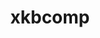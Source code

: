 ---
title: "xkbcomp"
layout: cache
categories: [package, develop]
meta: {"versions": ["1.4.7"], "compilers": ["gcc@=11.1.0", "gcc@=11.4.0", "oneapi@=2024.2.0"], "oss": ["ubuntu20.04", "ubuntu22.04"], "platforms": ["linux"], "targets": ["x86_64_v3"], "stacks": ["data-vis-sdk", "e4s", "e4s-oneapi", "root"], "num_specs": 25, "num_specs_by_stack": {"data-vis-sdk": 12, "root": 25, "e4s": 5, "e4s-oneapi": 8}}
spec_details: [{"hash": "mzvgdq6csrw7mrshko5rqgtf6jkbx6hi", "compiler": "gcc@=11.1.0", "versions": ["1.4.7"], "os": "ubuntu20.04", "platform": "linux", "target": "x86_64_v3", "variants": ["build_system=autotools"], "stacks": ["data-vis-sdk", "root"], "size": "-", "tarball": "https://binaries.spack.io/develop/build_cache/linux-ubuntu20.04-x86_64_v3/gcc-11.1.0/xkbcomp-1.4.7/linux-ubuntu20.04-x86_64_v3-gcc-11.1.0-xkbcomp-1.4.7-mzvgdq6csrw7mrshko5rqgtf6jkbx6hi.spack"}, {"hash": "milygm3zvrwz54zuizhshken5lenkrou", "compiler": "gcc@=11.1.0", "versions": ["1.4.7"], "os": "ubuntu20.04", "platform": "linux", "target": "x86_64_v3", "variants": ["build_system=autotools"], "stacks": ["data-vis-sdk", "root"], "size": "-", "tarball": "https://binaries.spack.io/develop/build_cache/linux-ubuntu20.04-x86_64_v3/gcc-11.1.0/xkbcomp-1.4.7/linux-ubuntu20.04-x86_64_v3-gcc-11.1.0-xkbcomp-1.4.7-milygm3zvrwz54zuizhshken5lenkrou.spack"}, {"hash": "fvydrpsvieaxnmwyrwfvpi3zvm6lgakd", "compiler": "gcc@=11.1.0", "versions": ["1.4.7"], "os": "ubuntu20.04", "platform": "linux", "target": "x86_64_v3", "variants": ["build_system=autotools"], "stacks": ["data-vis-sdk", "root"], "size": "-", "tarball": "https://binaries.spack.io/develop/build_cache/linux-ubuntu20.04-x86_64_v3/gcc-11.1.0/xkbcomp-1.4.7/linux-ubuntu20.04-x86_64_v3-gcc-11.1.0-xkbcomp-1.4.7-fvydrpsvieaxnmwyrwfvpi3zvm6lgakd.spack"}, {"hash": "unqwzti3lhzqykkqyo3prsbrngytmgpr", "compiler": "gcc@=11.1.0", "versions": ["1.4.7"], "os": "ubuntu20.04", "platform": "linux", "target": "x86_64_v3", "variants": ["build_system=autotools"], "stacks": ["data-vis-sdk", "root"], "size": "-", "tarball": "https://binaries.spack.io/develop/build_cache/linux-ubuntu20.04-x86_64_v3/gcc-11.1.0/xkbcomp-1.4.7/linux-ubuntu20.04-x86_64_v3-gcc-11.1.0-xkbcomp-1.4.7-unqwzti3lhzqykkqyo3prsbrngytmgpr.spack"}, {"hash": "pzsvkeapi5mthy3w64b4xc3kbq27ezhw", "compiler": "gcc@=11.1.0", "versions": ["1.4.7"], "os": "ubuntu20.04", "platform": "linux", "target": "x86_64_v3", "variants": ["build_system=autotools"], "stacks": ["data-vis-sdk", "root"], "size": "-", "tarball": "https://binaries.spack.io/develop/build_cache/linux-ubuntu20.04-x86_64_v3/gcc-11.1.0/xkbcomp-1.4.7/linux-ubuntu20.04-x86_64_v3-gcc-11.1.0-xkbcomp-1.4.7-pzsvkeapi5mthy3w64b4xc3kbq27ezhw.spack"}, {"hash": "zufau2ftwhkspjln6tmhp6fxtjcof4p6", "compiler": "gcc@=11.1.0", "versions": ["1.4.7"], "os": "ubuntu20.04", "platform": "linux", "target": "x86_64_v3", "variants": ["build_system=autotools"], "stacks": ["data-vis-sdk", "root"], "size": "-", "tarball": "https://binaries.spack.io/develop/build_cache/linux-ubuntu20.04-x86_64_v3/gcc-11.1.0/xkbcomp-1.4.7/linux-ubuntu20.04-x86_64_v3-gcc-11.1.0-xkbcomp-1.4.7-zufau2ftwhkspjln6tmhp6fxtjcof4p6.spack"}, {"hash": "exh5p4cdc5ub4icjdcjlps7qee6qp6za", "compiler": "gcc@=11.1.0", "versions": ["1.4.7"], "os": "ubuntu20.04", "platform": "linux", "target": "x86_64_v3", "variants": ["build_system=autotools"], "stacks": ["data-vis-sdk", "root"], "size": "-", "tarball": "https://binaries.spack.io/develop/build_cache/linux-ubuntu20.04-x86_64_v3/gcc-11.1.0/xkbcomp-1.4.7/linux-ubuntu20.04-x86_64_v3-gcc-11.1.0-xkbcomp-1.4.7-exh5p4cdc5ub4icjdcjlps7qee6qp6za.spack"}, {"hash": "ch6abo7j5jsi7rezjeboqudhwxu6ux3a", "compiler": "gcc@=11.1.0", "versions": ["1.4.7"], "os": "ubuntu20.04", "platform": "linux", "target": "x86_64_v3", "variants": ["build_system=autotools"], "stacks": ["data-vis-sdk", "root"], "size": "-", "tarball": "https://binaries.spack.io/develop/build_cache/linux-ubuntu20.04-x86_64_v3/gcc-11.1.0/xkbcomp-1.4.7/linux-ubuntu20.04-x86_64_v3-gcc-11.1.0-xkbcomp-1.4.7-ch6abo7j5jsi7rezjeboqudhwxu6ux3a.spack"}, {"hash": "cxwtb5p4cfvcblepmmkttjnkg4xn4hd5", "compiler": "gcc@=11.1.0", "versions": ["1.4.7"], "os": "ubuntu20.04", "platform": "linux", "target": "x86_64_v3", "variants": ["build_system=autotools"], "stacks": ["data-vis-sdk", "root"], "size": "-", "tarball": "https://binaries.spack.io/develop/build_cache/linux-ubuntu20.04-x86_64_v3/gcc-11.1.0/xkbcomp-1.4.7/linux-ubuntu20.04-x86_64_v3-gcc-11.1.0-xkbcomp-1.4.7-cxwtb5p4cfvcblepmmkttjnkg4xn4hd5.spack"}, {"hash": "uypaz76b4zz3zbx2emikyqo6gbxh6ibs", "compiler": "gcc@=11.1.0", "versions": ["1.4.7"], "os": "ubuntu20.04", "platform": "linux", "target": "x86_64_v3", "variants": ["build_system=autotools"], "stacks": ["data-vis-sdk", "root"], "size": "-", "tarball": "https://binaries.spack.io/develop/build_cache/linux-ubuntu20.04-x86_64_v3/gcc-11.1.0/xkbcomp-1.4.7/linux-ubuntu20.04-x86_64_v3-gcc-11.1.0-xkbcomp-1.4.7-uypaz76b4zz3zbx2emikyqo6gbxh6ibs.spack"}, {"hash": "optl63aix6dpna5ogd7a5f67yobboeyy", "compiler": "gcc@=11.1.0", "versions": ["1.4.7"], "os": "ubuntu20.04", "platform": "linux", "target": "x86_64_v3", "variants": ["build_system=autotools"], "stacks": ["data-vis-sdk", "root"], "size": "-", "tarball": "https://binaries.spack.io/develop/build_cache/linux-ubuntu20.04-x86_64_v3/gcc-11.1.0/xkbcomp-1.4.7/linux-ubuntu20.04-x86_64_v3-gcc-11.1.0-xkbcomp-1.4.7-optl63aix6dpna5ogd7a5f67yobboeyy.spack"}, {"hash": "p2biho4jieczooyo2cjwjn4r7ujyolsb", "compiler": "gcc@=11.1.0", "versions": ["1.4.7"], "os": "ubuntu20.04", "platform": "linux", "target": "x86_64_v3", "variants": ["build_system=autotools"], "stacks": ["data-vis-sdk", "root"], "size": "-", "tarball": "https://binaries.spack.io/develop/build_cache/linux-ubuntu20.04-x86_64_v3/gcc-11.1.0/xkbcomp-1.4.7/linux-ubuntu20.04-x86_64_v3-gcc-11.1.0-xkbcomp-1.4.7-p2biho4jieczooyo2cjwjn4r7ujyolsb.spack"}, {"hash": "xb4knie2wiqag2eesyfec4xvl3isir2m", "compiler": "gcc@=11.4.0", "versions": ["1.4.7"], "os": "ubuntu22.04", "platform": "linux", "target": "x86_64_v3", "variants": ["build_system=autotools"], "stacks": ["root", "e4s"], "size": "-", "tarball": "https://binaries.spack.io/develop/build_cache/linux-ubuntu22.04-x86_64_v3/gcc-11.4.0/xkbcomp-1.4.7/linux-ubuntu22.04-x86_64_v3-gcc-11.4.0-xkbcomp-1.4.7-xb4knie2wiqag2eesyfec4xvl3isir2m.spack"}, {"hash": "p4rv5trlwyqflpi25gm7yydwkitjlwvn", "compiler": "gcc@=11.4.0", "versions": ["1.4.7"], "os": "ubuntu22.04", "platform": "linux", "target": "x86_64_v3", "variants": ["build_system=autotools"], "stacks": ["root", "e4s"], "size": "-", "tarball": "https://binaries.spack.io/develop/build_cache/linux-ubuntu22.04-x86_64_v3/gcc-11.4.0/xkbcomp-1.4.7/linux-ubuntu22.04-x86_64_v3-gcc-11.4.0-xkbcomp-1.4.7-p4rv5trlwyqflpi25gm7yydwkitjlwvn.spack"}, {"hash": "2bpzwaee6pwyg465pklqd563d3r4afaf", "compiler": "gcc@=11.4.0", "versions": ["1.4.7"], "os": "ubuntu22.04", "platform": "linux", "target": "x86_64_v3", "variants": ["build_system=autotools"], "stacks": ["root", "e4s"], "size": "-", "tarball": "https://binaries.spack.io/develop/build_cache/linux-ubuntu22.04-x86_64_v3/gcc-11.4.0/xkbcomp-1.4.7/linux-ubuntu22.04-x86_64_v3-gcc-11.4.0-xkbcomp-1.4.7-2bpzwaee6pwyg465pklqd563d3r4afaf.spack"}, {"hash": "36ccpggel6sx323wps3b2ebznjpvrknf", "compiler": "gcc@=11.4.0", "versions": ["1.4.7"], "os": "ubuntu22.04", "platform": "linux", "target": "x86_64_v3", "variants": ["build_system=autotools"], "stacks": ["root", "e4s"], "size": "-", "tarball": "https://binaries.spack.io/develop/build_cache/linux-ubuntu22.04-x86_64_v3/gcc-11.4.0/xkbcomp-1.4.7/linux-ubuntu22.04-x86_64_v3-gcc-11.4.0-xkbcomp-1.4.7-36ccpggel6sx323wps3b2ebznjpvrknf.spack"}, {"hash": "thagermvgqdv6plau5rz4k5jzzem6nnp", "compiler": "gcc@=11.4.0", "versions": ["1.4.7"], "os": "ubuntu22.04", "platform": "linux", "target": "x86_64_v3", "variants": ["build_system=autotools"], "stacks": ["root", "e4s"], "size": "-", "tarball": "https://binaries.spack.io/develop/build_cache/linux-ubuntu22.04-x86_64_v3/gcc-11.4.0/xkbcomp-1.4.7/linux-ubuntu22.04-x86_64_v3-gcc-11.4.0-xkbcomp-1.4.7-thagermvgqdv6plau5rz4k5jzzem6nnp.spack"}, {"hash": "jrpq26znufxdxg6rttccrtx4tpcdc5hb", "compiler": "oneapi@=2024.2.0", "versions": ["1.4.7"], "os": "ubuntu22.04", "platform": "linux", "target": "x86_64_v3", "variants": ["build_system=autotools"], "stacks": ["e4s-oneapi", "root"], "size": "-", "tarball": "https://binaries.spack.io/develop/build_cache/linux-ubuntu22.04-x86_64_v3/oneapi-2024.2.0/xkbcomp-1.4.7/linux-ubuntu22.04-x86_64_v3-oneapi-2024.2.0-xkbcomp-1.4.7-jrpq26znufxdxg6rttccrtx4tpcdc5hb.spack"}, {"hash": "l2dufrmseihw5l6d63qg26nkxoeu6uow", "compiler": "oneapi@=2024.2.0", "versions": ["1.4.7"], "os": "ubuntu22.04", "platform": "linux", "target": "x86_64_v3", "variants": ["build_system=autotools"], "stacks": ["e4s-oneapi", "root"], "size": "-", "tarball": "https://binaries.spack.io/develop/build_cache/linux-ubuntu22.04-x86_64_v3/oneapi-2024.2.0/xkbcomp-1.4.7/linux-ubuntu22.04-x86_64_v3-oneapi-2024.2.0-xkbcomp-1.4.7-l2dufrmseihw5l6d63qg26nkxoeu6uow.spack"}, {"hash": "fblav4jirhw3ojn7anretjozviafsb4o", "compiler": "oneapi@=2024.2.0", "versions": ["1.4.7"], "os": "ubuntu22.04", "platform": "linux", "target": "x86_64_v3", "variants": ["build_system=autotools"], "stacks": ["e4s-oneapi", "root"], "size": "-", "tarball": "https://binaries.spack.io/develop/build_cache/linux-ubuntu22.04-x86_64_v3/oneapi-2024.2.0/xkbcomp-1.4.7/linux-ubuntu22.04-x86_64_v3-oneapi-2024.2.0-xkbcomp-1.4.7-fblav4jirhw3ojn7anretjozviafsb4o.spack"}, {"hash": "zetgtcwmnolh6nd3rvtpmtdt2hs7x3ty", "compiler": "oneapi@=2024.2.0", "versions": ["1.4.7"], "os": "ubuntu22.04", "platform": "linux", "target": "x86_64_v3", "variants": ["build_system=autotools"], "stacks": ["e4s-oneapi", "root"], "size": "-", "tarball": "https://binaries.spack.io/develop/build_cache/linux-ubuntu22.04-x86_64_v3/oneapi-2024.2.0/xkbcomp-1.4.7/linux-ubuntu22.04-x86_64_v3-oneapi-2024.2.0-xkbcomp-1.4.7-zetgtcwmnolh6nd3rvtpmtdt2hs7x3ty.spack"}, {"hash": "rhuiqubo4cysnuxh6qypl7toxg7t5abl", "compiler": "oneapi@=2024.2.0", "versions": ["1.4.7"], "os": "ubuntu22.04", "platform": "linux", "target": "x86_64_v3", "variants": ["build_system=autotools"], "stacks": ["e4s-oneapi", "root"], "size": "-", "tarball": "https://binaries.spack.io/develop/build_cache/linux-ubuntu22.04-x86_64_v3/oneapi-2024.2.0/xkbcomp-1.4.7/linux-ubuntu22.04-x86_64_v3-oneapi-2024.2.0-xkbcomp-1.4.7-rhuiqubo4cysnuxh6qypl7toxg7t5abl.spack"}, {"hash": "c2ktmkal3tzfnc2ufak3ltetcotwx4o7", "compiler": "oneapi@=2024.2.0", "versions": ["1.4.7"], "os": "ubuntu22.04", "platform": "linux", "target": "x86_64_v3", "variants": ["build_system=autotools"], "stacks": ["e4s-oneapi", "root"], "size": "-", "tarball": "https://binaries.spack.io/develop/build_cache/linux-ubuntu22.04-x86_64_v3/oneapi-2024.2.0/xkbcomp-1.4.7/linux-ubuntu22.04-x86_64_v3-oneapi-2024.2.0-xkbcomp-1.4.7-c2ktmkal3tzfnc2ufak3ltetcotwx4o7.spack"}, {"hash": "ihgfgdxg6gfn3fdkgtbofpgszjjknoay", "compiler": "oneapi@=2024.2.0", "versions": ["1.4.7"], "os": "ubuntu22.04", "platform": "linux", "target": "x86_64_v3", "variants": ["build_system=autotools"], "stacks": ["e4s-oneapi", "root"], "size": "-", "tarball": "https://binaries.spack.io/develop/build_cache/linux-ubuntu22.04-x86_64_v3/oneapi-2024.2.0/xkbcomp-1.4.7/linux-ubuntu22.04-x86_64_v3-oneapi-2024.2.0-xkbcomp-1.4.7-ihgfgdxg6gfn3fdkgtbofpgszjjknoay.spack"}, {"hash": "ychtqlgly4cy3nvjgm353xraelsqbkcg", "compiler": "oneapi@=2024.2.0", "versions": ["1.4.7"], "os": "ubuntu22.04", "platform": "linux", "target": "x86_64_v3", "variants": ["build_system=autotools"], "stacks": ["e4s-oneapi", "root"], "size": "-", "tarball": "https://binaries.spack.io/develop/build_cache/linux-ubuntu22.04-x86_64_v3/oneapi-2024.2.0/xkbcomp-1.4.7/linux-ubuntu22.04-x86_64_v3-oneapi-2024.2.0-xkbcomp-1.4.7-ychtqlgly4cy3nvjgm353xraelsqbkcg.spack"}]
---